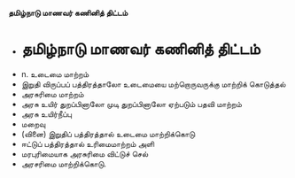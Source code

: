 **தமிழ்நாடு மாணவர் கணினித் திட்டம்**
- # தமிழ்நாடு மாணவர் கணினித் திட்டம்
- n. உடைமை மாற்றம்
- இறுதி விருப்பப் பத்திரத்தாலோ உடைமையை மற்றொருவருக்கு மாற்றிக் கொடுத்தல்
- அரசுரிமை மாற்றம்
- அரசு உயிர் துறப்பினாலோ முடி துறப்பினாலோ ஏற்படும் பதவி மாற்றம்
- அரசு உயிர்நீப்பு
- மறைவு
- (வினை) இறுதிப் பத்திரத்தால் உடைமை மாற்றிக்கொடு
- ஈட்டுப் பத்திரத்தால் உரிமைமாற்றம் அளி
- மரபுரிமையாக அரசுரிமை விட்டுச் செல்
- அரசரிமை மாற்றிக்கொடு.

